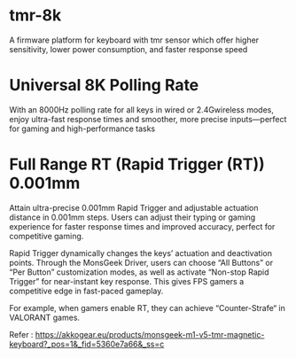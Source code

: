 # tmr-8k
A firmware platform for keyboard with tmr sensor which offer higher sensitivity, lower power consumption, and faster response speed 

# Universal 8K Polling Rate
With an 8000Hz polling rate for all keys in wired or 2.4Gwireless modes, enjoy ultra-fast response times and smoother, more precise inputs—perfect for gaming and high-performance tasks

# Full Range RT (Rapid Trigger (RT)) 0.001mm

Attain ultra-precise 0.001mm Rapid Trigger and adjustable actuation distance in 0.001mm steps. Users can adjust their typing or gaming experience for faster response times and improved accuracy, perfect for competitive gaming.

Rapid Trigger dynamically changes the keys’ actuation and deactivation points. Through the MonsGeek Driver, users can choose “All Buttons” or “Per Button” customization modes, as well as activate “Non-stop Rapid Trigger” for near-instant key response. This gives FPS gamers a competitive edge in fast-paced gameplay.

For example, when gamers enable RT, they can achieve “Counter-Strafe“ in VALORANT games.


Refer : https://akkogear.eu/products/monsgeek-m1-v5-tmr-magnetic-keyboard?_pos=1&_fid=5360e7a66&_ss=c
